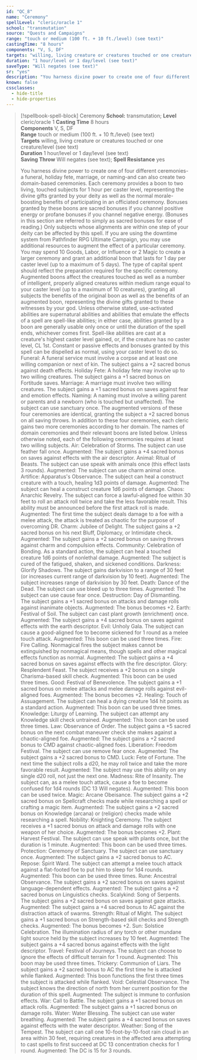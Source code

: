```yaml
---
id: "QC_8"
name: "Ceremony"
spellLevel: "cleric/oracle 1"
school: "transmutation"
source: "Quests and Campaigns"
range: "touch or medium (100 ft. + 10 ft./level) (see text)"
castingTime: "8 hours"
components: "V, S, DF"
targets: "willing, living creature or creatures touched or one creature/level (see text)"
duration: "1 hour/level or 1 day/level (see text)"
saveType: "Will negates (see text)"
sr: "yes"
description: "You harness divine power to create one of four different ceremonies-a funeral, holiday fete, marriage, or naming-and can also create two domain-based ceremonies. Each ceremony provides a boon to two living, touched subjects for 1 hour per caster level, representing the divine gifts granted by your deity as well as the normal morale-boosting benefits of participating in an officiated ceremony. Bonuses granted by these boons are sacred bonuses if you channel positive energy or profane bonuses if you channel negative energy. (Bonuses in this section are referred to simply as sacred bonuses for ease of reading.) Only subjects whose alignments are within one step of your deity can be affected by this spell.  If you are using the downtime system from Pathfinder RPG Ultimate Campaign, you may use additional resources to augment the effect of a particular ceremony. You may spend 10 Goods, Labor, or Influence or 2 Magic to create a larger ceremony and grant an additional boon that lasts for 1 day per caster level (up to a maximum of 5 days). The type of capital spent should reflect the preparation required for the specific ceremony. Augmented boons affect the creatures touched as well as a number of intelligent, properly aligned creatures within medium range equal to your caster level (up to a maximum of 10 creatures), granting all subjects the benefits of the original boon as well as the benefits of an augmented boon, representing the divine gifts granted to these witnesses by your god.  Unless otherwise stated, use-activated abilities are supernatural abilities and abilities that emulate the effects of a spell are spell-like abilities; in either case, abilities granted by a boon are generally usable only once or until the duration of the spell ends, whichever comes first. Spell-like abilities are cast at a creature's highest caster level gained, or, if the creature has no caster level, CL 1st. Constant or passive effects and bonuses granted by this spell can be dispelled as normal, using your caster level to do so.  Funeral: A funeral service must involve a corpse and at least one willing companion or next of kin. The subject gains a +2 sacred bonus against death effects.  Holiday Fete: A holiday fete may involve up to two willing creatures. The subject gains a +1 sacred bonus on Fortitude saves.  Marriage: A marriage must involve two willing creatures. The subject gains a +1 sacred bonus on saves against fear and emotion effects.  Naming: A naming must involve a willing parent or parents and a newborn (who is touched but unaffected). The subject can use sanctuary once.  The augmented versions of these four ceremonies are identical, granting the subject a +2 sacred bonus on all saving throws.  In addition to these four ceremonies, each cleric gains two more ceremonies according to her domain. The names of domain ceremonies and their relevant boons are listed below. Unless otherwise noted, each of the following ceremonies requires at least two willing subjects.  Air: Celebration of Storms. The subject can use feather fall once. Augmented: The subject gains a +4 sacred bonus on saves against effects with the air descriptor.  Animal: Ritual of Beasts. The subject can use speak with animals once (this effect lasts 3 rounds). Augmented: The subject can use charm animal once.  Artifice: Apparatus's Observance. The subject can heal a construct creature with a touch, healing 1d3 points of damage. Augmented: The subject can heal a construct creature 1d6 points of damage.  Chaos: Anarchic Revelry. The subject can force a lawful-aligned foe within 30 feet to roll an attack roll twice and take the less favorable result. This ability must be announced before the first attack roll is made. Augmented: The first time the subject deals damage to a foe with a melee attack, the attack is treated as chaotic for the purpose of overcoming DR.  Charm: Jubilee of Delight. The subject gains a +2 sacred bonus on his next Bluff, Diplomacy, or Intimidate check. Augmented: The subject gains a +2 sacred bonus on saving throws against charm and compulsion effects.  Community: Celebration of Bonding. As a standard action, the subject can heal a touched creature 1d6 points of nonlethal damage. Augmented: The subject is cured of the fatigued, shaken, and sickened conditions.  Darkness: Glorify Shadows. The subject gains darkvision to a range of 30 feet (or increases current range of darkvision by 10 feet). Augmented: The subject increases range of darkvision by 30 feet.  Death: Dance of the Dead. The subject can use bleed up to three times. Augmented: The subject can use cause fear once.  Destruction: Day of Dismantling. The subject gains a +1 sacred bonus on attacks and damage rolls against inanimate objects. Augmented: The bonus becomes +2.  Earth: Festival of Soil. The subject can cast plant growth (enrichment) once. Augmented: The subject gains a +4 sacred bonus on saves against effects with the earth descriptor.  Evil: Unholy Gala. The subject can cause a good-aligned foe to become sickened for 1 round as a melee touch attack. Augmented: This boon can be used three times.  Fire: Fire Calling. Nonmagical fires the subject makes cannot be extinguished by nonmagical means, though spells and other magical effects function as normal. Augmented: The subject gains a +4 sacred bonus on saves against effects with the fire descriptor.  Glory: Resplendent Feast. The subject receives a +2 bonus on a single Charisma-based skill check. Augmented: This boon can be used three times.  Good: Festival of Benevolence. The subject gains a +1 sacred bonus on melee attacks and melee damage rolls against evil-aligned foes. Augmented: The bonus becomes +2.  Healing: Touch of Assuagement. The subject can heal a dying creature 1d4 hit points as a standard action. Augmented: This boon can be used three times.  Knowledge: Liturgy of Learning. The subject can attempt any Knowledge skill check untrained. Augmented: This boon can be used three times.  Law: Observance of Order. The subject gains a +5 sacred bonus on the next combat maneuver check she makes against a chaotic-aligned foe. Augmented: The subject gains a +2 sacred bonus to CMD against chaotic-aligned foes.  Liberation: Freedom Festival. The subject can use remove fear once. Augmented: The subject gains a +2 sacred bonus to CMD.  Luck: Fete of Fortune. The next time the subject rolls a d20, he may roll twice and take the more favorable result. Augmented: The subject may use this ability on any single d20 roll, not just the next one.  Madness: Rite of Insanity. The subject can, as a melee touch attack, cause a foe to become confused for 1d4 rounds (DC 13 Will negates). Augmented: This boon can be used twice.  Magic: Arcane Obeisance. The subject gains a +2 sacred bonus on Spellcraft checks made while researching a spell or crafting a magic item. Augmented: The subject gains a +2 sacred bonus on Knowledge (arcana) or (religion) checks made while researching a spell.  Nobility: Knighting Ceremony. The subject receives a +1 sacred bonus on attack and damage rolls with one weapon of her choice. Augmented: The bonus becomes +2.  Plant: Harvest Festival. The subject can use speak with plants once, but the duration is 1 minute. Augmented: This boon can be used three times.  Protection: Ceremony of Sanctuary. The subject can use sanctuary once. Augmented: The subject gains a +2 sacred bonus to AC.  Repose: Spirit Ward. The subject can attempt a melee touch attack against a flat-footed foe to put him to sleep for 1d4 rounds. Augmented: This boon can be used three times.  Rune: Ancestral Observance. The subject gains a +2 sacred bonus on saves against language-dependent effects. Augmented: The subject gains a +2 sacred bonus on Linguistics checks.  Scalykind: Song of Serpents. The subject gains a +2 sacred bonus on saves against gaze attacks. Augmented: The subject gains a +4 sacred bonus to AC against the distraction attack of swarms.  Strength: Ritual of Might. The subject gains a +1 sacred bonus on Strength-based skill checks and Strength checks. Augmented: The bonus becomes +2.  Sun: Solstice Celebration. The illumination radius of any torch or other mundane light source held by the subject increases by 10 feet. Augmented: The subject gains a +4 sacred bonus against effects with the light descriptor.  Travel: Festival of Journeys. The subject can choose to ignore the effects of difficult terrain for 1 round. Augmented: This boon may be used three times.  Trickery: Communion of Liars. The subject gains a +2 sacred bonus to AC the first time he is attacked while flanked. Augmented: This boon functions the first three times the subject is attacked while flanked.  Void: Celestial Observance. The subject knows the direction of north from her current position for the duration of this spell. Augmented: The subject is immune to confusion effects.  War: Call to Battle. The subject gains a +1 sacred bonus on attack rolls. Augmented: The subject gains a +1 sacred bonus on damage rolls.  Water: Water Blessing. The subject can use water breathing. Augmented: The subject gains a +4 sacred bonus on saves against effects with the water descriptor.  Weather: Song of the Tempest. The subject can call one 10-foot-by-10-foot rain cloud in an area within 30 feet, requiring creatures in the affected area attempting to cast spells to first succeed at DC 13 concentration checks for 1 round. Augmented: The DC is 15 for 3 rounds."
known: false
cssclasses:
  - hide-title
  - hide-properties
---
```


> [!spellbook-spell-block] Ceremony
> **School:** transmutation; **Level** cleric/oracle 1
> **Casting Time** 8 hours  
> **Components** V, S, DF  
> **Range** touch or medium (100 ft. + 10 ft./level) (see text)  
> **Targets** willing, living creature or creatures touched or one creature/level (see text)  
> **Duration** 1 hour/level or 1 day/level (see text)  
> **Saving Throw** Will negates (see text); **Spell Resistance** yes
> 
> You harness divine power to create one of four different ceremonies-a funeral, holiday fete, marriage, or naming-and can also create two domain-based ceremonies. Each ceremony provides a boon to two living, touched subjects for 1 hour per caster level, representing the divine gifts granted by your deity as well as the normal morale-boosting benefits of participating in an officiated ceremony. Bonuses granted by these boons are sacred bonuses if you channel positive energy or profane bonuses if you channel negative energy. (Bonuses in this section are referred to simply as sacred bonuses for ease of reading.) Only subjects whose alignments are within one step of your deity can be affected by this spell.  If you are using the downtime system from Pathfinder RPG Ultimate Campaign, you may use additional resources to augment the effect of a particular ceremony. You may spend 10 Goods, Labor, or Influence or 2 Magic to create a larger ceremony and grant an additional boon that lasts for 1 day per caster level (up to a maximum of 5 days). The type of capital spent should reflect the preparation required for the specific ceremony. Augmented boons affect the creatures touched as well as a number of intelligent, properly aligned creatures within medium range equal to your caster level (up to a maximum of 10 creatures), granting all subjects the benefits of the original boon as well as the benefits of an augmented boon, representing the divine gifts granted to these witnesses by your god.  Unless otherwise stated, use-activated abilities are supernatural abilities and abilities that emulate the effects of a spell are spell-like abilities; in either case, abilities granted by a boon are generally usable only once or until the duration of the spell ends, whichever comes first. Spell-like abilities are cast at a creature's highest caster level gained, or, if the creature has no caster level, CL 1st. Constant or passive effects and bonuses granted by this spell can be dispelled as normal, using your caster level to do so.  Funeral: A funeral service must involve a corpse and at least one willing companion or next of kin. The subject gains a +2 sacred bonus against death effects.  Holiday Fete: A holiday fete may involve up to two willing creatures. The subject gains a +1 sacred bonus on Fortitude saves.  Marriage: A marriage must involve two willing creatures. The subject gains a +1 sacred bonus on saves against fear and emotion effects.  Naming: A naming must involve a willing parent or parents and a newborn (who is touched but unaffected). The subject can use sanctuary once.  The augmented versions of these four ceremonies are identical, granting the subject a +2 sacred bonus on all saving throws.  In addition to these four ceremonies, each cleric gains two more ceremonies according to her domain. The names of domain ceremonies and their relevant boons are listed below. Unless otherwise noted, each of the following ceremonies requires at least two willing subjects.  Air: Celebration of Storms. The subject can use feather fall once. Augmented: The subject gains a +4 sacred bonus on saves against effects with the air descriptor.  Animal: Ritual of Beasts. The subject can use speak with animals once (this effect lasts 3 rounds). Augmented: The subject can use charm animal once.  Artifice: Apparatus's Observance. The subject can heal a construct creature with a touch, healing 1d3 points of damage. Augmented: The subject can heal a construct creature 1d6 points of damage.  Chaos: Anarchic Revelry. The subject can force a lawful-aligned foe within 30 feet to roll an attack roll twice and take the less favorable result. This ability must be announced before the first attack roll is made. Augmented: The first time the subject deals damage to a foe with a melee attack, the attack is treated as chaotic for the purpose of overcoming DR.  Charm: Jubilee of Delight. The subject gains a +2 sacred bonus on his next Bluff, Diplomacy, or Intimidate check. Augmented: The subject gains a +2 sacred bonus on saving throws against charm and compulsion effects.  Community: Celebration of Bonding. As a standard action, the subject can heal a touched creature 1d6 points of nonlethal damage. Augmented: The subject is cured of the fatigued, shaken, and sickened conditions.  Darkness: Glorify Shadows. The subject gains darkvision to a range of 30 feet (or increases current range of darkvision by 10 feet). Augmented: The subject increases range of darkvision by 30 feet.  Death: Dance of the Dead. The subject can use bleed up to three times. Augmented: The subject can use cause fear once.  Destruction: Day of Dismantling. The subject gains a +1 sacred bonus on attacks and damage rolls against inanimate objects. Augmented: The bonus becomes +2.  Earth: Festival of Soil. The subject can cast plant growth (enrichment) once. Augmented: The subject gains a +4 sacred bonus on saves against effects with the earth descriptor.  Evil: Unholy Gala. The subject can cause a good-aligned foe to become sickened for 1 round as a melee touch attack. Augmented: This boon can be used three times.  Fire: Fire Calling. Nonmagical fires the subject makes cannot be extinguished by nonmagical means, though spells and other magical effects function as normal. Augmented: The subject gains a +4 sacred bonus on saves against effects with the fire descriptor.  Glory: Resplendent Feast. The subject receives a +2 bonus on a single Charisma-based skill check. Augmented: This boon can be used three times.  Good: Festival of Benevolence. The subject gains a +1 sacred bonus on melee attacks and melee damage rolls against evil-aligned foes. Augmented: The bonus becomes +2.  Healing: Touch of Assuagement. The subject can heal a dying creature 1d4 hit points as a standard action. Augmented: This boon can be used three times.  Knowledge: Liturgy of Learning. The subject can attempt any Knowledge skill check untrained. Augmented: This boon can be used three times.  Law: Observance of Order. The subject gains a +5 sacred bonus on the next combat maneuver check she makes against a chaotic-aligned foe. Augmented: The subject gains a +2 sacred bonus to CMD against chaotic-aligned foes.  Liberation: Freedom Festival. The subject can use remove fear once. Augmented: The subject gains a +2 sacred bonus to CMD.  Luck: Fete of Fortune. The next time the subject rolls a d20, he may roll twice and take the more favorable result. Augmented: The subject may use this ability on any single d20 roll, not just the next one.  Madness: Rite of Insanity. The subject can, as a melee touch attack, cause a foe to become confused for 1d4 rounds (DC 13 Will negates). Augmented: This boon can be used twice.  Magic: Arcane Obeisance. The subject gains a +2 sacred bonus on Spellcraft checks made while researching a spell or crafting a magic item. Augmented: The subject gains a +2 sacred bonus on Knowledge (arcana) or (religion) checks made while researching a spell.  Nobility: Knighting Ceremony. The subject receives a +1 sacred bonus on attack and damage rolls with one weapon of her choice. Augmented: The bonus becomes +2.  Plant: Harvest Festival. The subject can use speak with plants once, but the duration is 1 minute. Augmented: This boon can be used three times.  Protection: Ceremony of Sanctuary. The subject can use sanctuary once. Augmented: The subject gains a +2 sacred bonus to AC.  Repose: Spirit Ward. The subject can attempt a melee touch attack against a flat-footed foe to put him to sleep for 1d4 rounds. Augmented: This boon can be used three times.  Rune: Ancestral Observance. The subject gains a +2 sacred bonus on saves against language-dependent effects. Augmented: The subject gains a +2 sacred bonus on Linguistics checks.  Scalykind: Song of Serpents. The subject gains a +2 sacred bonus on saves against gaze attacks. Augmented: The subject gains a +4 sacred bonus to AC against the distraction attack of swarms.  Strength: Ritual of Might. The subject gains a +1 sacred bonus on Strength-based skill checks and Strength checks. Augmented: The bonus becomes +2.  Sun: Solstice Celebration. The illumination radius of any torch or other mundane light source held by the subject increases by 10 feet. Augmented: The subject gains a +4 sacred bonus against effects with the light descriptor.  Travel: Festival of Journeys. The subject can choose to ignore the effects of difficult terrain for 1 round. Augmented: This boon may be used three times.  Trickery: Communion of Liars. The subject gains a +2 sacred bonus to AC the first time he is attacked while flanked. Augmented: This boon functions the first three times the subject is attacked while flanked.  Void: Celestial Observance. The subject knows the direction of north from her current position for the duration of this spell. Augmented: The subject is immune to confusion effects.  War: Call to Battle. The subject gains a +1 sacred bonus on attack rolls. Augmented: The subject gains a +1 sacred bonus on damage rolls.  Water: Water Blessing. The subject can use water breathing. Augmented: The subject gains a +4 sacred bonus on saves against effects with the water descriptor.  Weather: Song of the Tempest. The subject can call one 10-foot-by-10-foot rain cloud in an area within 30 feet, requiring creatures in the affected area attempting to cast spells to first succeed at DC 13 concentration checks for 1 round. Augmented: The DC is 15 for 3 rounds.